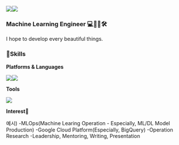 <img src="https://img.shields.io/badge/Tstory-000000?style=flat-square&logo=Tstory&logoColor=white"/><img src="https://img.shields.io/badge/Gmail-EA4335?style=flat-square&logo=Gmail&logoColor=white"/>


### **Machine Learning Engineer** 💻👩🏻🛠

I hope to develop every beautiful things.


### **💪Skills**

**Platforms & Languages**

<img src="https://img.shields.io/badge/Python-3776AB?style=flat-square&logo=Python&logoColor=white"/><img src="https://img.shields.io/badge/Jupyter-F37626?style=flat-square&logo=Jupyter&logoColor=white"/>

**Tools**

<img src="https://img.shields.io/badge/Git-F05032?style=flat-square&logo=Git&logoColor=white"/>


**Interest**👋

예시)
-MLOps(Machine Learing Operation - Especially, ML/DL Model Production)
-Google Cloud Platform(Especially, BigQuery)
-Operation Research
-Leadership, Mentoring, Writing, Presentation



